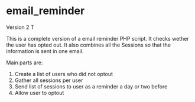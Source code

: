 # email_reminder
Version 2 
T

This is a complete version of a email reminder PHP script.
It checks wether the user has opted out. It also combines all the Sessions so that the information is 
sent in one email.

Main parts are:

1. Create a list of users who did not optout
2. Gather all sessions per user 
3. Send list of sessions to user as a reminder a day or two before
4. Allow user to optout
